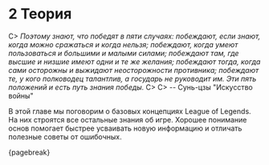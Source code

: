 # 2 Теория

C> *Поэтому знают, что победят в пяти случаях: побеждают, если знают, когда можно сражаться и когда нельзя; побеждают, когда умеют пользоваться и большими и малыми силами; побеждают там, где высшие и низшие имеют одни и те же желания; побеждают тогда, когда сами осторожны и выжидают неосторожности противника; побеждают те, у кого полководец талантлив, а государь не руководит им. Эти пять положений и есть путь знания победы.*
C>
C> -- Сунь-цзы "Искусство войны"

В этой главе мы поговорим о базовых концепциях League of Legends. На них строятся все остальные знания об игре. Хорошее понимание основ помогает быстрее усваивать новую информацию и отличать полезные советы от ошибочных.

{pagebreak}